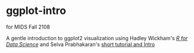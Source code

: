 # ggplot-intro
for MIDS Fall 2108

A gentle introduction to ggplot2 visualization using Hadley Wickham's [*R for Data Science*](http://r4ds.had.co.nz/data-visualisation.html) 
and Selva Prabhakaran's [short tutorial and Intro](http://r-statistics.co/ggplot2-Tutorial-With-R.html)

